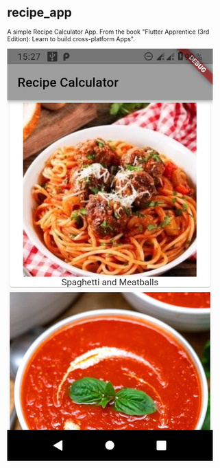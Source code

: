 # recipe_app

A simple Recipe Calculator App. From the book "Flutter Apprentice (3rd Edition): Learn to build cross-platform Apps".

![Screenshot1](screenshots/screenshot1.jpg)